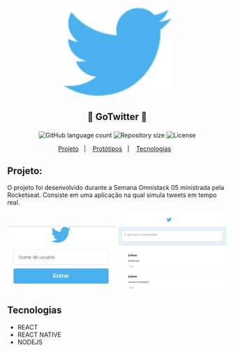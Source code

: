 <h1 align="center">
    <img alt="Logo" src="Wallpapers/twitter.svg" width="250px" />
</h1>

<h2 align="center">
   <p>💜 GoTwitter 🚀</p>
</h2>
<p align="center">
  <img alt="GitHub language count" src="https://img.shields.io/github/languages/count/juliano-soares/semanaomnistack11">

  <img alt="Repository size" src="https://img.shields.io/github/repo-size/juliano-soares/semanaomnistack11">

  <img alt="License" src="https://img.shields.io/badge/license-MIT-brightgreen">
</p>

<p align="center">
  <a href="#projeto">Projeto</a>&nbsp;&nbsp;&nbsp;|&nbsp;&nbsp;&nbsp;
  <a href="#protótipos">Protótipos</a>&nbsp;&nbsp;&nbsp;|&nbsp;&nbsp;&nbsp;
  <a href="#tecnologias">Tecnologias</a>&nbsp;&nbsp;&nbsp;
  
</p>


## Projeto:

<p>
O projeto foi desenvolvido durante a Semana Omnistack 05 ministrada pela Rocketseat. Consiste em uma aplicação na qual simula tweets em tempo real.
</p>

<p align="center">
    <img alt="Prototipo" width="250" src="Wallpapers/login.png">
    <img alt="Prototipo" width="250" src="Wallpapers/inicio.png">
</p>


## Tecnologias
- REACT
- REACT NATIVE
- NODEJS
